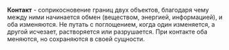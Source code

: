 **Контакт** - соприкосновение границ двух объектов, благодаря чему между ними начинается обмен (веществом, энергией, информацией), и оба изменяются. Не путать с поглощением, когда один изменяется, а другой исчезает, растворяется или разрушается. При контакте оба меняются, но сохраняются в своей сущности.